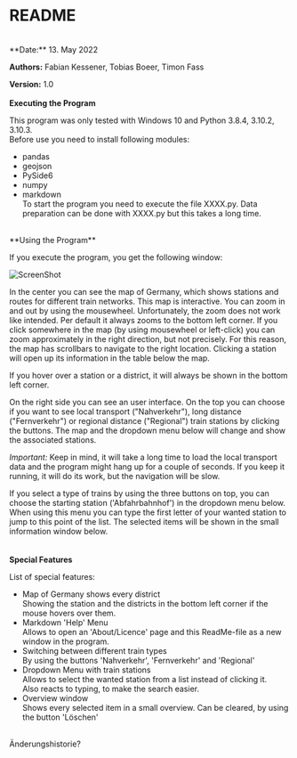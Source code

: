 # README <br/>
<br/>
**Date:** 13. May 2022 <br/>

**Authors:** Fabian Kessener, Tobias Boeer, Timon Fass <br/>

**Version:** 1.0 <br/>
<br/>
**Executing the Program** <br/>

This program was only tested with Windows 10 and Python 3.8.4, 3.10.2, 3.10.3. <br/>
Before use you need to install following modules: <br/>
 - pandas <br/>
 - geojson<br/>
 - PySide6<br/>
 - numpy<br/>
 - markdown<br/>
To start the program you need to execute the file XXXX.py.
Data preparation can be done with XXXX.py but this takes a long time.<br/>
<br/>
**Using the Program** <br/>

If you execute the program, you get the following window:<br/>

![ScreenShot](/////ScreenshotProgramm.png)<br/>

In the center you can see the map of Germany, which shows stations and
routes for different train networks. This map is interactive. You can
zoom in and out by using the mousewheel. Unfortunately, the zoom does
not work like intended. Per default it always zooms to the bottom left
corner. If you click somewhere in the map (by using mousewheel or left-click)
you can zoom approximately in the right direction, but not precisely. 
For this reason, the map has scrollbars to navigate to the right location.
Clicking a station will open up its information in the table below the
map.<br/>

If you hover over a station or a district, it will always be shown in the
bottom left corner.<br/>

On the right side you can see an user interface. On the top you can choose
if you want to see local transport ("Nahverkehr"), long distance ("Fernverkehr")
or regional distance ("Regional") train stations by clicking the buttons. The 
map and the dropdown menu below will change and show the associated stations.<br/>

*Important:* Keep in mind, it will take a long time to load the local 
transport data and the program might hang up for a couple of seconds. If you
keep it running, it will do its work, but the navigation will be slow.<br/>

If you select a type of trains by using the three buttons on top, you can
choose the starting station ('Abfahrbahnhof') in the dropdown menu below.
When using this menu you can type the first letter of your wanted station
to jump to this point of the list. The selected items will be shown in the
small information window below.<br/>  
<br/>
**Special Features**<br/>

List of special features: <br/>
 - Map of Germany shows every district<br/>
	Showing the station and the districts in the bottom left corner if the mouse hovers over them.<br/>
 - Markdown 'Help' Menu<br/>
	Allows to open an 'About/Licence' page and this ReadMe-file as a new window in the program.<br/>
 - Switching between different train types<br/>
	By using the buttons 'Nahverkehr', 'Fernverkehr' and 'Regional'<br/>
 - Dropdown Menu with train stations<br/>
	Allows to select the wanted station from a list instead of clicking it.<br/>
	Also reacts to typing, to make the search easier.<br/>
 - Overview window<br/>
	Shows every selected item in a small overview. Can be cleared, by using the button 'Löschen'<br/>

<br/>
Änderungshistorie?
